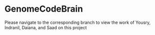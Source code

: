 # GenomeCodeBrain

Please navigate to the corresponding branch to view the work of Yousry, Indranil, Daiana, and Saad on this project

